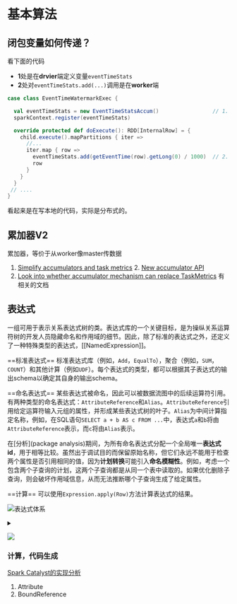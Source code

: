 # 基本算法

## 闭包变量如何传递？

看下面的代码

- **1**处是在**drvier**端定义变量`eventTimeStats`
- **2**处对`eventTimeStats.add(...)`调用是在**worker**端

```scala
case class EventTimeWatermarkExec {

  val eventTimeStats = new EventTimeStatsAccum()                 // 1.
  sparkContext.register(eventTimeStats)

  override protected def doExecute(): RDD[InternalRow] = {
    child.execute().mapPartitions { iter =>
      //...
      iter.map { row =>
        eventTimeStats.add(getEventTime(row).getLong(0) / 1000)  // 2.
        row
      }
    }
  }
 // ....
}  
```

看起来是在写本地的代码，实际是分布式的。

## 累加器V2

累加器，等价于从worker像master传数据

1. [Simplify accumulators and task metrics](https://issues.apache.org/jira/browse/SPARK-14626)
   2. [New accumulator API](https://issues.apache.org/jira/browse/SPARK-14654)
3. [Look into whether accumulator mechanism can replace TaskMetrics](https://issues.apache.org/jira/browse/SPARK-10620) 有相关的文档

## 表达式

一组可用于表示关系表达式树的类。表达式库的一个关键目标，是为操纵关系运算符树的开发人员隐藏命名和作用域的细节。因此，除了标准的表达式之外，还定义了一种特殊类型的表达式，[[NamedExpression]]。

==标准表达式==
标准表达式库（例如，`Add`，`EqualTo`），聚合（例如，`SUM`，`COUNT`）和其他计算（例如`UDF`）。每个表达式的类型，都可以根据其子表达式的输出schema以确定其自身的输出schema。

==命名表达式==
某些表达式被命名，因此可以被数据流图中的后续运算符引用。有两种类型的命名表达式：`AttributeReference`和`Alias`。`AttributeReference`引用给定运算符输入元组的属性，并形成某些表达式树的叶子。`Alias`为中间计算指定名称，例如，在SQL语句`SELECT a + b AS c FROM ...`中，表达式`a`和`b`将由`AttributeReference`表示，而`c`将由`Alias`表示。

在[分析](package analysis)期间，为所有命名表达式分配一个全局唯一**表达式id**，用于相等比较。虽然出于调试目的而保留原始名称，但它们永远不能用于检查两个属性是否引用相同的值，因为**计划转换**可能引入**命名模糊性**。例如，考虑一个包含两个子查询的计划，这两个子查询都是从同一个表中读取的。如果优化删除子查询，则会破坏作用域信息，从而无法推断哪个子查询生成了给定属性。

==计算==
可以使用`Expression.apply(Row)`方法计算表达式的结果。

![表达式体系](https://g.gravizo.com/source/custom_mark10?https://raw.githubusercontent.com/baibaichen/blogs/master/Spark/Internal/basic_algo.md)
<details> 
<summary></summary>
custom_mark10
digraph G {
    node  [shape=box]
    rankdir = BT
    Alias->UnaryExpression->Expression [arrowhead=empty]
    AttributeReference->Attribute->LeafExpression->Expression [arrowhead=empty]
    Alias->NamedExpression [penwidth=3]
    NamedExpression->Expression [arrowhead=empty]
    Attribute->NamedExpression [penwidth=3]
    Attribute->NullIntolerant [penwidth=3]
    NullIntolerant->Expression [arrowhead=empty]
    AttributeReference->Unevaluable[penwidth=3]
    Unevaluable->Expression [arrowhead=empty]
}
custom_mark10
</details>

<img src='https://g.gravizo.com/svg?
digraph G {
    node  [shape=box]
    rankdir = BT
    Alias->UnaryExpression->Expression [arrowhead=empty]
    AttributeReference->Attribute->LeafExpression->Expression [arrowhead=empty]
    Alias->NamedExpression [penwidth=3]
    NamedExpression->Expression [arrowhead=empty]
    Attribute->NamedExpression [penwidth=3]
    Attribute->NullIntolerant [penwidth=3]
    NullIntolerant->Expression [arrowhead=empty]
    AttributeReference->Unevaluable[penwidth=3]
    Unevaluable->Expression [arrowhead=empty]
}
'>

###  计算，代码生成

[Spark Catalyst的实现分析](https://github.com/ColZer/DigAndBuried/blob/master/spark/spark-catalyst.md#spark-catalyst的实现分析)

1. Attribute
2. BoundReference







